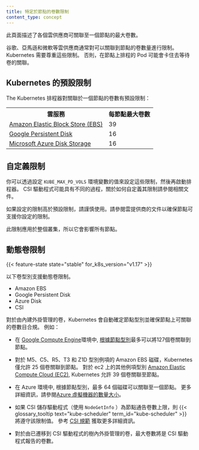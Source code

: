 ```yaml
---
title: 特定於節點的卷數限制
content_type: concept
---
```


<!-- ---
reviewers:
- jsafrane
- saad-ali
- thockin
- msau42
title: Node-specific Volume Limits
content_type: concept
---
 -->

<!-- overview -->

<!-- 
This page describes the maximum number of volumes that can be attached
to a Node for various cloud providers. 
-->
此頁面描述了各個雲供應商可關聯至一個節點的最大卷數。

<!-- 
Cloud providers like Google, Amazon, and Microsoft typically have a limit on
how many volumes can be attached to a Node. It is important for Kubernetes to
respect those limits. Otherwise, Pods scheduled on a Node could get stuck
waiting for volumes to attach. 
-->
谷歌、亞馬遜和微軟等雲供應商通常對可以關聯到節點的卷數量進行限制。
Kubernetes 需要尊重這些限制。 否則，在節點上排程的 Pod 可能會卡住去等待卷的關聯。

<!-- body -->

<!--
## Kubernetes default limits

The Kubernetes scheduler has default limits on the number of volumes
that can be attached to a Node:
-->
## Kubernetes 的預設限制

The Kubernetes 排程器對關聯於一個節點的卷數有預設限制：
<!--
<table>
  <tr><th>Cloud service</th><th>Maximum volumes per Node</th></tr>
  <tr><td><a href="https://aws.amazon.com/ebs/">Amazon Elastic Block Store (EBS)</a></td><td>39</td></tr>
  <tr><td><a href="https://cloud.google.com/persistent-disk/">Google Persistent Disk</a></td><td>16</td></tr>
  <tr><td><a href="https://azure.microsoft.com/en-us/services/storage/main-disks/">Microsoft Azure Disk Storage</a></td><td>16</td></tr>
</table>
 -->
<table>
  <tr><th>雲服務</th><th>每節點最大卷數</th></tr>
  <tr><td><a href="https://aws.amazon.com/ebs/">Amazon Elastic Block Store (EBS)</a></td><td>39</td></tr>
  <tr><td><a href="https://cloud.google.com/persistent-disk/">Google Persistent Disk</a></td><td>16</td></tr>
  <tr><td><a href="https://azure.microsoft.com/en-us/services/storage/main-disks/">Microsoft Azure Disk Storage</a></td><td>16</td></tr>
</table>

<!--
## Custom limits

You can change these limits by setting the value of the
`KUBE_MAX_PD_VOLS` environment variable, and then starting the scheduler.
CSI drivers might have a different procedure, see their documentation
on how to customize their limits.

Use caution if you set a limit that is higher than the default limit. Consult
the cloud provider's documentation to make sure that Nodes can actually support
the limit you set.

The limit applies to the entire cluster, so it affects all Nodes.
-->
## 自定義限制

你可以透過設定 `KUBE_MAX_PD_VOLS` 環境變數的值來設定這些限制，然後再啟動排程器。
CSI 驅動程式可能具有不同的過程，關於如何自定義其限制請參閱相關文件。

如果設定的限制高於預設限制，請謹慎使用。請參閱雲提供商的文件以確保節點可支援你設定的限制。

此限制應用於整個叢集，所以它會影響所有節點。

<!--
## Dynamic volume limits
-->
## 動態卷限制

{{< feature-state state="stable" for_k8s_version="v1.17" >}}

<!--
Dynamic volume limits are supported for following volume types.

- Amazon EBS
- Google Persistent Disk
- Azure Disk
- CSI
-->
以下卷型別支援動態卷限制。

- Amazon EBS
- Google Persistent Disk
- Azure Disk
- CSI

<!--
For volumes managed by in-tree volume plugins, Kubernetes automatically determines the Node
type and enforces the appropriate maximum number of volumes for the node. For example:
-->
對於由內建外掛管理的卷，Kubernetes 會自動確定節點型別並確保節點上可關聯的卷數目合規。 例如：

<!--
* On
<a href="https://cloud.google.com/compute/">Google Compute Engine</a>,
up to 127 volumes can be attached to a node, [depending on the node
type](https://cloud.google.com/compute/docs/disks/#pdnumberlimits).

* For Amazon EBS disks on M5,C5,R5,T3 and Z1D instance types, Kubernetes allows only 25
volumes to be attached to a Node. For other instance types on
<a href="https://aws.amazon.com/ec2/">Amazon Elastic Compute Cloud (EC2)</a>,
Kubernetes allows 39 volumes to be attached to a Node.

* On Azure, up to 64 disks can be attached to a node, depending on the node type. For more details, refer to [Sizes for virtual machines in Azure](https://docs.microsoft.com/en-us/azure/virtual-machines/windows/sizes).

* If a CSI storage driver advertises a maximum number of volumes for a Node (using `NodeGetInfo`), the {{< glossary_tooltip text="kube-scheduler" term_id="kube-scheduler" >}} honors that limit.
Refer to the [CSI specifications](https://github.com/container-storage-interface/spec/blob/master/spec.md#nodegetinfo) for details.

* For volumes managed by in-tree plugins that have been migrated to a CSI driver, the maximum number of volumes will be the one reported by the CSI driver.
-->
* 在
<a href="https://cloud.google.com/compute/">Google Compute Engine</a>環境中,
[根據節點型別](https://cloud.google.com/compute/docs/disks/#pdnumberlimits)最多可以將127個卷關聯到節點。

* 對於 M5、C5、R5、T3 和 Z1D 型別例項的 Amazon EBS 磁碟，Kubernetes 僅允許 25 個卷關聯到節點。
對於 ec2 上的其他例項型別
<a href="https://aws.amazon.com/ec2/">Amazon Elastic Compute Cloud (EC2)</a>,
Kubernetes 允許 39 個卷關聯至節點。

* 在 Azure 環境中, 根據節點型別，最多 64 個磁碟可以關聯至一個節點。
更多詳細資訊，請參閱[Azure 虛擬機器的數量大小](https://docs.microsoft.com/en-us/azure/virtual-machines/windows/sizes)。

* 如果 CSI 儲存驅動程式（使用 `NodeGetInfo` ）為節點通告卷數上限，則 {{< glossary_tooltip text="kube-scheduler" term_id="kube-scheduler" >}} 將遵守該限制值。
參考 [CSI 規範](https://github.com/container-storage-interface/spec/blob/master/spec.md#nodegetinfo) 獲取更多詳細資訊。

* 對於由已遷移到 CSI 驅動程式的樹內外掛管理的卷，最大卷數將是 CSI 驅動程式報告的卷數。


